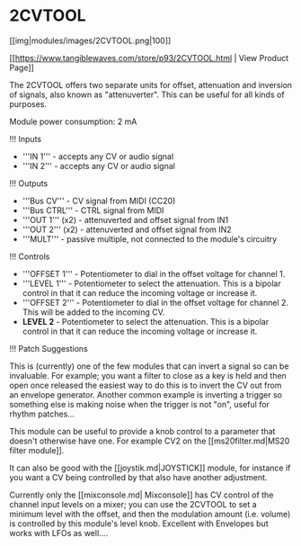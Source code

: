 # 2CVTOOL

[[img|modules/images/2CVTOOL.png|100]]

[[https://www.tangiblewaves.com/store/p93/2CVTOOL.html | View Product Page]]

The 2CVTOOL offers two separate units for offset, attenuation and inversion of signals, also known as "attenuverter". This can be useful for all kinds of purposes.

Module power consumption: 2 mA

!!! Inputs
* '''IN 1''' - accepts any CV or audio signal
* '''IN 2''' - accepts any CV or audio signal

!!! Outputs
* '''Bus CV''' - CV signal from MIDI (CC20)
* '''Bus CTRL''' - CTRL signal from MIDI
* '''OUT 1''' (x2) - attenuverted and offset signal from IN1
* '''OUT 2''' (x2) - attenuverted and offset signal from IN2
* '''MULT''' - passive multiple, not connected to the module's circuitry

!!! Controls
* '''OFFSET 1''' - Potentiometer to dial in the offset voltage for channel 1.
* '''LEVEL 1''' - Potentiometer to select the attenuation. This is a bipolar control in that it can reduce the incoming voltage or increase it.
* '''OFFSET 2''' - Potentiometer to dial in the offset voltage for channel 2. This will be added to the incoming CV.
* **LEVEL 2** - Potentiometer to select the attenuation. This is a bipolar control in that it can reduce the incoming voltage or increase it.

!!! Patch Suggestions

This is (currently) one of the few modules that can invert a signal so can be invaluable. For example; you want a filter to close as a key is held and then open once released the easiest way to do this is to invert the CV out from an envelope generator. Another common example is inverting a trigger so something else is making noise when the trigger is not "on", useful for rhythm patches...

This module can be useful to provide a knob control to a parameter that doesn't otherwise have one. For example CV2 on the [[ms20filter.md|MS20 filter module]].

It can also be good with the [[joystik.md|JOYSTICK]] module, for instance if you want a CV being controlled by that also have another adjustment.

Currently only the [[mixconsole.md| Mixconsole]] has CV control of the channel input levels on a mixer; you can use the 2CVTOOL to set a minimum level with the offset, and then the modulation amount (i.e. volume) is controlled by this module's level knob. Excellent with Envelopes but works with LFOs as well....
